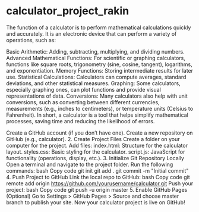 # calculator_project_rakin

The function of a calculator is to perform mathematical calculations quickly and accurately. It is an electronic device that can perform a variety of operations, such as:

Basic Arithmetic: Adding, subtracting, multiplying, and dividing numbers.
Advanced Mathematical Functions: For scientific or graphing calculators, functions like square roots, trigonometry (sine, cosine, tangent), logarithms, and exponentiation.
Memory Functions: Storing intermediate results for later use.
Statistical Calculations: Calculators can compute averages, standard deviations, and other statistical measures.
Graphing: Some calculators, especially graphing ones, can plot functions and provide visual representations of data.
Conversions: Many calculators also help with unit conversions, such as converting between different currencies, measurements (e.g., inches to centimeters), or temperature units (Celsius to Fahrenheit).
In short, a calculator is a tool that helps simplify mathematical processes, saving time and reducing the likelihood of errors.



Create a GitHub account (if you don’t have one).
Create a new repository on GitHub (e.g., calculator).
2. Create Project Files
Create a folder on your computer for the project.
Add files:
index.html: Structure for the calculator layout.
styles.css: Basic styling for the calculator.
script.js: JavaScript for functionality (operations, display, etc.).
3. Initialize Git Repository Locally
Open a terminal and navigate to the project folder.
Run the following commands:
bash
Copy code
git init
git add .
git commit -m "Initial commit"
4. Push Project to GitHub
Link the local repo to GitHub:
bash
Copy code
git remote add origin https://github.com/yourusername/calculator.git
Push your project:
bash
Copy code
git push -u origin master
5. Enable GitHub Pages (Optional)
Go to Settings > GitHub Pages > Source and choose master branch to publish your site.
Now your calculator project is live on GitHub!



